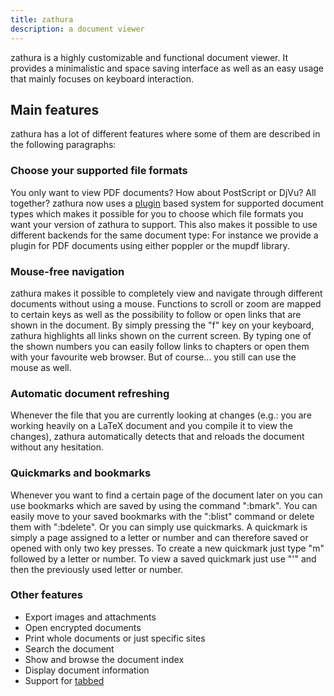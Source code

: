 ```yaml
---
title: zathura
description: a document viewer
---
```


zathura is a highly customizable and functional document viewer. It provides a
minimalistic and space saving interface as well as an easy usage that mainly
focuses on keyboard interaction.

## Main features
zathura has a lot of different features where some of them are described in the
following paragraphs:

### Choose your supported file formats
You only want to view PDF documents? How about PostScript or DjVu? All together?
zathura now uses a [plugin](plugins) based system for supported document types
which makes it possible for you to choose which file formats you want your
version of zathura to support. This also makes it possible to use different
backends for the same document type: For instance we provide a plugin for PDF
documents using either poppler or the mupdf library.

### Mouse-free navigation
zathura makes it possible to completely view and navigate through different
documents without using a mouse. Functions to scroll or zoom are mapped to
certain keys as well as the possibility to follow or open links that are shown
in the document. By simply pressing the "f" key on your keyboard, zathura
highlights all links shown on the current screen. By typing one of the shown
numbers you can easily follow links to chapters or open them with your favourite
web browser. But of course... you still can use the mouse as well.

### Automatic document refreshing
Whenever the file that you are currently looking at changes (e.g.: you are
working heavily on a LaTeX document and you compile it to view the changes),
zathura automatically detects that and reloads the document without any
hesitation.

### Quickmarks and bookmarks
Whenever you want to find a certain page of the document later on you can use
bookmarks which are saved by using the command ":bmark". You can easily move to
your saved bookmarks with the ":blist" command or delete them with ":bdelete".
Or you can simply use quickmarks. A quickmark is simply a page assigned to a
letter or number and can therefore saved or opened with only two key presses. To
create a new quickmark just type "m" followed by a letter or number. To view a
saved quickmark just use "'" and then the previously used letter or number.

### Other features

* Export images and attachments
* Open encrypted documents
* Print whole documents or just specific sites
* Search the document
* Show and browse the document index
* Display document information
* Support for [tabbed](http://tools.suckless.org/tabbed)

